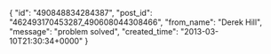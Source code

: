  {
   "id": "490848834284387",
   "post_id": "462493170453287_490608044308466",
   "from_name": "Derek Hill",
   "message": "problem solved",
   "created_time": "2013-03-10T21:30:34+0000"
 }
